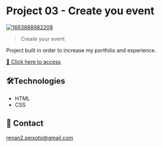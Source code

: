 # Project 03 - Create you event
<a href="https://ibb.co/P4MjCGC"><img src="https://i.ibb.co/MpfSNkN/1663888982208.png" alt="1663888982208" border="0"></a>



> Create your event

Project built in order to increase my portfolio and experience.

[🔗 Click here to access](#)



## 🛠Technologies

- HTML
- CSS

## 💌 Contact

renan2.peixoto@gmail.com